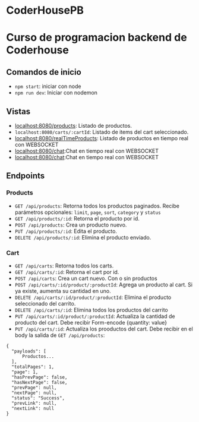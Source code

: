 # CoderHousePB
# Curso de programacion backend de Coderhouse

## Comandos de inicio
  - `npm start`: iniciar con node
  - `npm run dev`: Iniciar con nodemon

## Vistas

- [localhost:8080/products](http://localhost:8080/products): Listado de productos.
- `localhost:8080/carts/:cartId`: Listado de items del cart seleccionado.
- [localhost:8080/realTimeProducts](localhost:8080/realTimeProducts): Listado de productos en tiempo real con WEBSOCKET
- [localhost:8080/chat](localhost:8080/chat):Chat en tiempo real con WEBSOCKET
- [localhost:8080/chat](localhost:8080/chat):Chat en tiempo real con WEBSOCKET

## Endpoints

### Products

- `GET /api/products`: Retorna todos los productos paginados. Recibe parámetros opcionales: `limit`, `page`, `sort`, `category` y `status`
- `GET /api/products/:id`: Retorna el producto por id.
- `POST /api/products`: Crea un producto nuevo.
- `PUT /api/products/:id`: Edita el producto. 
- `DELETE /api/products/:id`: Elimina el producto enviado.

### Cart

- `GET /api/carts`: Retorna todos los carts.
- `GET /api/carts/:id`: Retorna el cart por id.
- `POST /api/carts`: Crea un cart nuevo. Con o sin productos
- `POST /api/carts/:id/product/:productId`: Agrega un producto al cart. Si ya existe, aumenta su cantidad en uno.
- `DELETE /api/carts/:id/product/:productId`: Elimina el producto seleccionado del carrito.
- `DELETE /api/carts/:id`: Elimina todos los productos del carrito
- `PUT /api/carts/:id/product/:productId`: Actualiza la cantidad de producto del cart. Debe recibir Form-encode {quantity: value}
- `PUT /api/carts/:id`: Actualiza los prooductos del cart. Debe recibir en el body la salida de `GET /api/products`:

```
{
  "payloads": [
      Productos...
  ],
  "totalPages": 1,
  "page": 1,
  "hasPrevPage": false,
  "hasNextPage": false,
  "prevPage": null,
  "nextPage": null,
  "status": "Success",
  "prevLink": null,
  "nextLink": null
}
```
